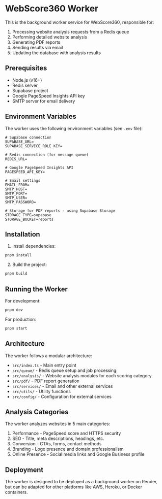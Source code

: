 # WebScore360 Worker

This is the background worker service for WebScore360, responsible for:

1. Processing website analysis requests from a Redis queue
2. Performing detailed website analysis
3. Generating PDF reports
4. Sending results via email
5. Updating the database with analysis results

## Prerequisites

- Node.js (v16+)
- Redis server
- Supabase project
- Google PageSpeed Insights API key
- SMTP server for email delivery

## Environment Variables

The worker uses the following environment variables (see `.env` file):

```
# Supabase connection
SUPABASE_URL=
SUPABASE_SERVICE_ROLE_KEY=

# Redis connection (for message queue)
REDIS_URL=

# Google PageSpeed Insights API
PAGESPEED_API_KEY=

# Email settings
EMAIL_FROM=
SMTP_HOST=
SMTP_PORT=
SMTP_USER=
SMTP_PASSWORD=

# Storage for PDF reports - using Supabase Storage
STORAGE_TYPE=supabase
STORAGE_BUCKET=reports
```

## Installation

1. Install dependencies:

```bash
pnpm install
```

2. Build the project:

```bash
pnpm build
```

## Running the Worker

For development:

```bash
pnpm dev
```

For production:

```bash
pnpm start
```

## Architecture

The worker follows a modular architecture:

- `src/index.ts` - Main entry point
- `src/queue/` - Redis queue setup and job processing
- `src/analysis/` - Website analysis modules for each scoring category
- `src/pdf/` - PDF report generation
- `src/services/` - Email and other external services
- `src/utils/` - Utility functions
- `src/config/` - Configuration for external services

## Analysis Categories

The worker analyzes websites in 5 main categories:

1. Performance - PageSpeed score and HTTPS security
2. SEO - Title, meta descriptions, headings, etc.
3. Conversion - CTAs, forms, contact methods
4. Branding - Logo presence and domain professionalism
5. Online Presence - Social media links and Google Business profile

## Deployment

The worker is designed to be deployed as a background worker on Render, but can be adapted for other platforms like AWS, Heroku, or Docker containers. 